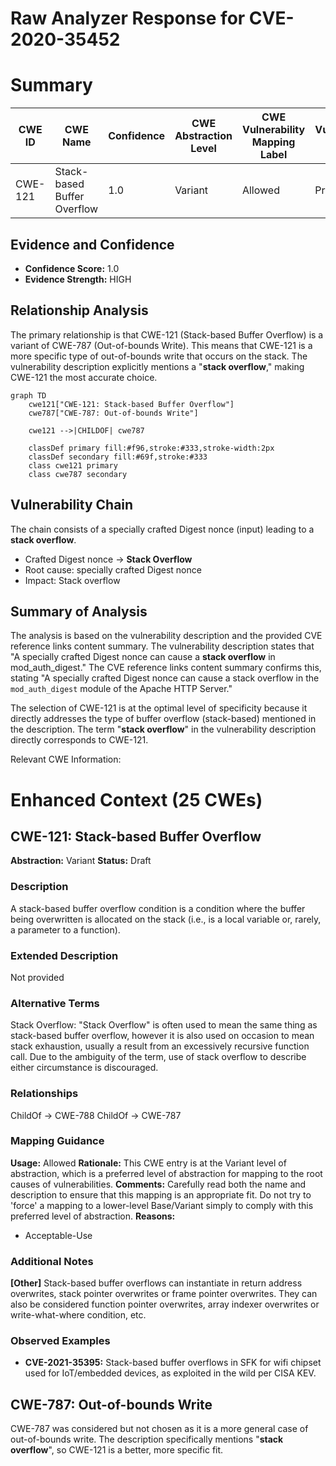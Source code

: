 # Raw Analyzer Response for CVE-2020-35452

# Summary
| CWE ID | CWE Name | Confidence | CWE Abstraction Level | CWE Vulnerability Mapping Label | CWE-Vulnerability Mapping Notes |
|---|---|---|---|---|---|
| CWE-121 | Stack-based Buffer Overflow | 1.0 | Variant | Allowed | Primary CWE |

## Evidence and Confidence

*   **Confidence Score:** 1.0
*   **Evidence Strength:** HIGH

## Relationship Analysis
The primary relationship is that CWE-121 (Stack-based Buffer Overflow) is a variant of CWE-787 (Out-of-bounds Write). This means that CWE-121 is a more specific type of out-of-bounds write that occurs on the stack. The vulnerability description explicitly mentions a "**stack overflow**," making CWE-121 the most accurate choice.

```mermaid
graph TD
    cwe121["CWE-121: Stack-based Buffer Overflow"]
    cwe787["CWE-787: Out-of-bounds Write"]

    cwe121 -->|CHILDOF| cwe787
    
    classDef primary fill:#f96,stroke:#333,stroke-width:2px
    classDef secondary fill:#69f,stroke:#333
    class cwe121 primary
    class cwe787 secondary
```

## Vulnerability Chain
The chain consists of a specially crafted Digest nonce (input) leading to a **stack overflow**.
  - Crafted Digest nonce -> **Stack Overflow**
  - Root cause: specially crafted Digest nonce
  - Impact: Stack overflow

## Summary of Analysis
The analysis is based on the vulnerability description and the provided CVE reference links content summary. The vulnerability description states that "A specially crafted Digest nonce can cause a **stack overflow** in mod_auth_digest." The CVE reference links content summary confirms this, stating "A specially crafted Digest nonce can cause a stack overflow in the `mod_auth_digest` module of the Apache HTTP Server."

The selection of CWE-121 is at the optimal level of specificity because it directly addresses the type of buffer overflow (stack-based) mentioned in the description. The term "**stack overflow**" in the vulnerability description directly corresponds to CWE-121.

Relevant CWE Information:

# Enhanced Context (25 CWEs)

## CWE-121: Stack-based Buffer Overflow
**Abstraction:** Variant
**Status:** Draft

### Description
A stack-based buffer overflow condition is a condition where the buffer being overwritten is allocated on the stack (i.e., is a local variable or, rarely, a parameter to a function).

### Extended Description
Not provided

### Alternative Terms
Stack Overflow: "Stack Overflow" is often used to mean the same thing as stack-based buffer overflow, however it is also used on occasion to mean stack exhaustion, usually a result from an excessively recursive function call. Due to the ambiguity of the term, use of stack overflow to describe either circumstance is discouraged.

### Relationships
ChildOf -> CWE-788
ChildOf -> CWE-787

### Mapping Guidance
**Usage:** Allowed
**Rationale:** This CWE entry is at the Variant level of abstraction, which is a preferred level of abstraction for mapping to the root causes of vulnerabilities.
**Comments:** Carefully read both the name and description to ensure that this mapping is an appropriate fit. Do not try to 'force' a mapping to a lower-level Base/Variant simply to comply with this preferred level of abstraction.
**Reasons:**
- Acceptable-Use

### Additional Notes
**[Other]** Stack-based buffer overflows can instantiate in return address overwrites, stack pointer overwrites or frame pointer overwrites. They can also be considered function pointer overwrites, array indexer overwrites or write-what-where condition, etc.

### Observed Examples
- **CVE-2021-35395:** Stack-based buffer overflows in SFK for wifi chipset used for IoT/embedded devices, as exploited in the wild per CISA KEV.

## CWE-787: Out-of-bounds Write

CWE-787 was considered but not chosen as it is a more general case of out-of-bounds write. The description specifically mentions "**stack overflow**", so CWE-121 is a better, more specific fit.